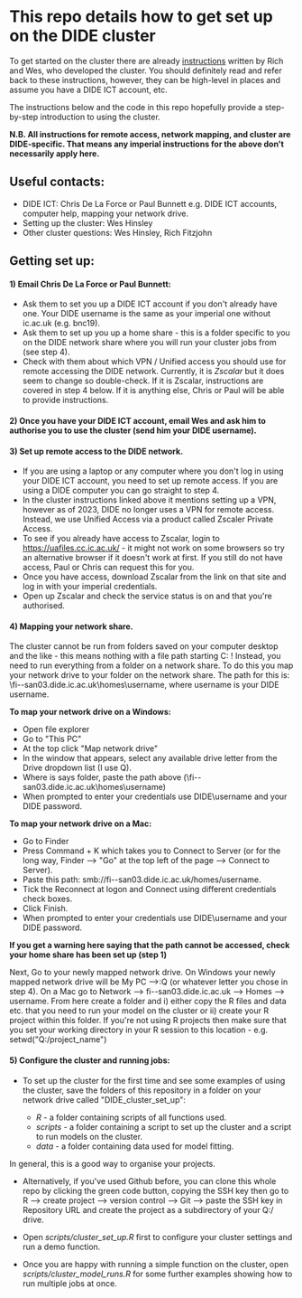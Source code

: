 # This repo details how to get set up on the DIDE cluster
  

To get started on the cluster there are already [instructions](https://mrc-ide.github.io/didehpc/articles/didehpc.html#getting-started) written by Rich and Wes, who developed the cluster. 
You should definitely read and refer back to these instructions, however, they can be high-level in places and assume you have a DIDE ICT account, etc. 

The instructions below and the code in this repo hopefully provide a step-by-step introduction to using the cluster.

**N.B. All instructions for remote access, network mapping, and cluster are DIDE-specific. That means any imperial instructions for the above don't necessarily apply here.** 

## Useful contacts:
* DIDE ICT: Chris De La Force or Paul Bunnett e.g. DIDE ICT accounts, computer help, mapping your network drive.
* Setting up the cluster: Wes Hinsley
* Other cluster questions: Wes Hinsley, Rich Fitzjohn 

## Getting set up:

####  1) Email Chris De La Force or Paul Bunnett: 

* Ask them to set you up a DIDE ICT account if you don't already have one. Your DIDE username is the same as your imperial one without ic.ac.uk (e.g. bnc19).
* Ask them to set up you up a home share - this is a folder specific to you on the DIDE network share where you will run your cluster jobs from (see step 4).
* Check with them about which VPN / Unified access you should use for remote accessing the DIDE network. Currently, it is *Zscalar* but it does seem to change so double-check. If it is Zscalar, instructions are covered in step 4 below. If it is anything else, Chris or Paul will be able to provide instructions. 

####  2) Once you have your DIDE ICT account, email Wes and ask him to authorise you to use the cluster (send him your DIDE username). 

####  3) Set up remote access to the DIDE network.
* If you are using a laptop or any computer where you don't log in using your DIDE ICT account, you need to set up remote access. If you are using a DIDE computer you can go straight to step 4.
* In the cluster instructions linked above it mentions setting up a VPN, however as of 2023, DIDE no longer uses a VPN for remote access. Instead, we use Unified Access via a product called Zscaler Private Access. 
* To see if you already have access to Zscalar, login to https://uafiles.cc.ic.ac.uk/ - it might not work on some browsers so try an alternative browser if it doesn't work at first. If you still do not have access, Paul or Chris can request this for you.
* Once you have access, download Zscalar from the link on that site and log in with your imperial credentials.
* Open up Zscalar and check the service status is on and that you're authorised. 

####  4) Mapping your network share. 

The cluster cannot be run from folders saved on your computer desktop and the like - this means nothing with a file path starting C: ! Instead, you need to run everything from a folder on a network share. To do this you map your network drive to your folder on the network share. The path for this is: \\fi--san03.dide.ic.ac.uk\homes\username, where username is your DIDE username. 

**To map your network drive on a Windows:**
* Open file explorer 
* Go to "This PC"
* At the top click "Map network drive"
* In the window that appears, select any available drive letter from the Drive dropdown list (I use Q). 
* Where is says folder, paste the path above (\\fi--san03.dide.ic.ac.uk\homes\username)
* When prompted to enter your credentials use DIDE\username and your DIDE password.

**To map your network drive on a Mac:**
* Go to Finder
* Press Command + K which takes you to Connect to Server (or for the long way, Finder --> "Go" at the top left of the page --> Connect to Server). 
* Paste this path: smb://fi--san03.dide.ic.ac.uk/homes/username.
* Tick the Reconnect at logon and Connect using different credentials check boxes.
* Click Finish.
* When prompted to enter your credentials use DIDE\username and your DIDE password.

**If you get a warning here saying that the path cannot be accessed, check your home share has been set up (step 1)**

Next, Go to your newly mapped network drive. On Windows your newly mapped network drive will be My PC -->:Q (or whatever letter you chose in step 4). On a Mac go to Network --> fi--san03.dide.ic.ac.uk --> Homes --> username. From here create a folder and i) either copy the R files and data etc. that you need to run your model on the cluster or ii) create your R project within this folder. If you're not using R projects then make sure that you set your working directory in your R session to this location - e.g. setwd("Q:/project_name")
 
#### 5) Configure the cluster and running jobs:  

* To set up the cluster for the first time and see some examples of using the cluster, save the folders of this repository in a folder on your network drive called "DIDE_cluster_set_up":

   - *R* - a folder containing scripts of all functions used. 
   - *scripts* - a folder containing a script to set up the cluster and a script to run models on the cluster. 
   - *data* - a folder containing data used for model fitting.
  
In general, this is a good way to organise your projects. 

* Alternatively, if you've used Github before, you can clone this whole repo by clicking the green code button, copying the SSH key then go to R --> create project --> version control --> Git --> paste the SSH key in Repository URL and create the project as a subdirectory of your Q:/ drive.  

* Open *scripts/cluster_set_up.R* first to configure your cluster settings and run a demo function. 

* Once you are happy with running a simple function on the cluster, open *scripts/cluster_model_runs.R* for some further examples showing how to run multiple jobs at once. 


